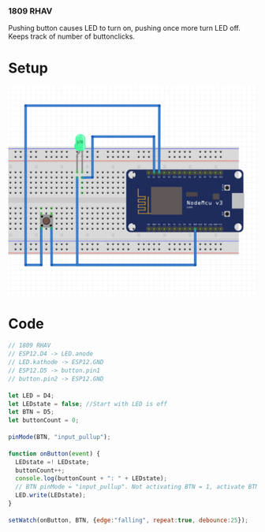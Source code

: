 ### 1809 RHAV

Pushing button causes LED to turn on, pushing once more turn LED off. Keeps track of number of buttonclicks.

# Setup
![setup](https://github.com/MacMaxx/Espruino/blob/master/ESP12%20Button%20and%20LED/ESP12%20button%20and%20LED%20setup.png)

# Code
```javascript
// 1809 RHAV
// ESP12.D4 -> LED.anode
// LED.kathode -> ESP12.GND
// ESP12.D5 -> button.pin1
// button.pin2 -> ESP12.GND

let LED = D4;
let LEDstate = false; //Start with LED is off
let BTN = D5;
let buttonCount = 0;

pinMode(BTN, "input_pullup");

function onButton(event) {
  LEDstate =! LEDstate;
  buttonCount++;
  console.log(buttonCount + ": " + LEDstate); 
  // BTN pinMode = "input_pullup". Not activating BTN = 1, activate BTN = 0
  LED.write(LEDstate); 
}

setWatch(onButton, BTN, {edge:"falling", repeat:true, debounce:25});
```
